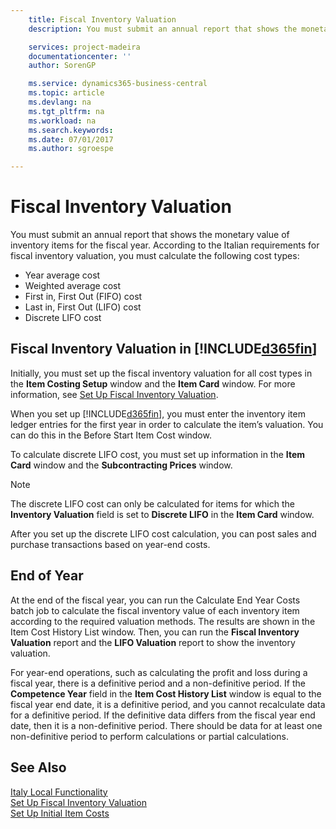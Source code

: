 ```yaml
---
    title: Fiscal Inventory Valuation
    description: You must submit an annual report that shows the monetary value of inventory items for the fiscal year.

    services: project-madeira
    documentationcenter: ''
    author: SorenGP

    ms.service: dynamics365-business-central
    ms.topic: article
    ms.devlang: na
    ms.tgt_pltfrm: na
    ms.workload: na
    ms.search.keywords:
    ms.date: 07/01/2017
    ms.author: sgroespe

---
```

# Fiscal Inventory Valuation
You must submit an annual report that shows the monetary value of inventory items for the fiscal year. According to the Italian requirements for fiscal inventory valuation, you must calculate the following cost types:  

- Year average cost  
- Weighted average cost  
- First in, First Out (FIFO) cost  
- Last in, First Out (LIFO) cost  
- Discrete LIFO cost  

## Fiscal Inventory Valuation in [!INCLUDE[d365fin](../../includes/d365fin_md.md)]  
Initially, you must set up the fiscal inventory valuation for all cost types in the **Item Costing Setup** window and the **Item Card** window. For more information, see [Set Up Fiscal Inventory Valuation](how-to-set-up-fiscal-inventory-valuation.md).  

When you set up [!INCLUDE[d365fin](../../includes/d365fin_md.md)], you must enter the inventory item ledger entries for the first year in order to calculate the item’s valuation. You can do this in the Before Start Item Cost window.  

To calculate discrete LIFO cost, you must set up information in the **Item Card** window and the **Subcontracting Prices** window.

> [!NOTE]  
>  The discrete LIFO cost can only be calculated for items for which the **Inventory Valuation** field is set to **Discrete LIFO** in the **Item Card** window.

After you set up the discrete LIFO cost calculation, you can post sales and purchase transactions based on year-end costs.  

## End of Year  
 At the end of the fiscal year, you can run the Calculate End Year Costs batch job to calculate the fiscal inventory value of each inventory item according to the required valuation methods. The results are shown in the Item Cost History List window. Then, you can run the **Fiscal Inventory Valuation** report and the **LIFO Valuation** report to show the inventory valuation.  

 For year-end operations, such as calculating the profit and loss during a fiscal year, there is a definitive period and a non-definitive period. If the **Competence Year** field in the **Item Cost History List** window is equal to the fiscal year end date, it is a definitive period, and you cannot recalculate data for a definitive period. If the definitive data differs from the fiscal year end date, then it is a non-definitive period. There should be data for at least one non-definitive period to perform calculations or partial calculations.

## See Also  
 [Italy Local Functionality](italy-local-functionality.md)   
 [Set Up Fiscal Inventory Valuation](how-to-set-up-fiscal-inventory-valuation.md)   
 [Set Up Initial Item Costs](how-to-set-up-initial-item-costs.md)
